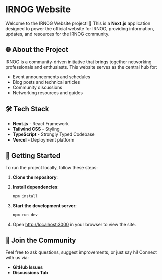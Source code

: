 # IRNOG Website 

Welcome to the IRNOG Website project! 🚀 This is a **Next.js** application designed to power the official website for IRNOG, providing information, updates, and resources for the IRNOG community.

## 🌐 About the Project

IRNOG  is a community-driven initiative that brings together networking professionals and enthusiasts. This website serves as the central hub for:

- Event announcements and schedules
- Blog posts and technical articles
- Community discussions
- Networking resources and guides

## 🛠 Tech Stack
- **Next.js** - React Framework
- **Tailwind CSS** - Styling
- **TypeScript** - Strongly Typed Codebase
- **Vercel** - Deployment platform


## 🚀 Getting Started
To run the project locally, follow these steps:
1. **Clone the repository**:

2. **Install dependencies**:
   ```sh
   npm install
   ```
3. **Start the development server**:
   ```sh
   npm run dev
   ```
4. Open [http://localhost:3000](http://localhost:3000) in your browser to view the site.


## 🙌 Join the Community
Feel free to ask questions, suggest improvements, or just say hi! Connect with us via:
- **GitHub Issues**
- **Discussions Tab**


